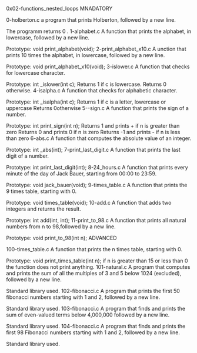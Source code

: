 0x02-functions_nested_loops
MNADATORY

0-holberton.c
a program that prints Holberton, followed by a new line.

The programm returns 0 .
1-alphabet.c
A function that prints the alphabet, in lowercase, followed by a new line.

Prototype: void print_alphabet(void);
2-print_alphabet_x10.c
A unction that prints 10 times the alphabet, in lowercase, followed by a new line.

Prototype: void print_alphabet_x10(void);
3-islower.c
A function that checks for lowercase character.

Prototype: int _islower(int c);
Returns 1 if c is lowercase.
Returns 0 otherwise.
4-isalpha.c
A function that checks for alphabetic character.

Prototype: int _isalpha(int c);
Returns 1 if c is a letter, lowercase or uppercase
Returns 0otherwise
5--sign.c
A function that prints the sign of a number.

Prototype: int print_sign(int n);
Returns 1 and prints + if n is greater than zero
Returns 0 and prints 0 if n is zero
Returns -1 and prints - if n is less than zero
6-abs.c
A function that computes the absolute value of an integer.

Prototype: int _abs(int);
7-print_last_digit.c
A function that prints the last digit of a number.

Prototype: int print_last_digit(int);
8-24_hours.c
A function that prints every minute of the day of Jack Bauer, starting from 00:00 to 23:59.

Prototype: void jack_bauer(void);
9-times_table.c
A function that prints the 9 times table, starting with 0.

Prototype: void times_table(void);
10-add.c
A function that adds two integers and returns the result.

Prototype: int add(int, int);
11-print_to_98.c
A function that prints all natural numbers from n to 98,followed by a new line.

Prototype: void print_to_98(int n);
ADVANCED

100-times_table.c
A function that prints the n times table, starting with 0.

Prototype: void print_times_table(int n);
if n is greater than 15 or less than 0 the function does not print anything.
101-natural.c
A program that computes and prints the sum of all the multiples of 3 and 5 below 1024 (excluded), followed by a new line.

Standard library used.
102-fibonacci.c
A program that prints the first 50 fibonacci numbers starting with 1 and 2, followed by a new line.

Standard library used.
103-fibonacci.c
A program that finds and prints the sum of even-valued terms below 4,000,000 followed by a new line.

Standard library used.
104-fibonacci.c
A program that finds and prints the first 98 Fibonacci numbers starting with 1 and 2, followed by a new line.

Standard library used.